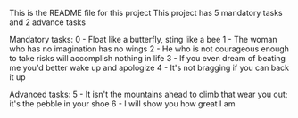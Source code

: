 This is the README file for this project
This project has 5 mandatory tasks and 2 advance tasks

Mandatory tasks:
0 - Float like a butterfly, sting like a bee
1 - The woman who has no imagination has no wings
2 - He who is not courageous enough to take risks will accomplish nothing in life
3 - If you even dream of beating me you'd better wake up and apologize
4 - It's not bragging if you can back it up

Advanced tasks:
5 - It isn't the mountains ahead to climb that wear you out; it's the pebble in your shoe
6 - I will show you how great I am
